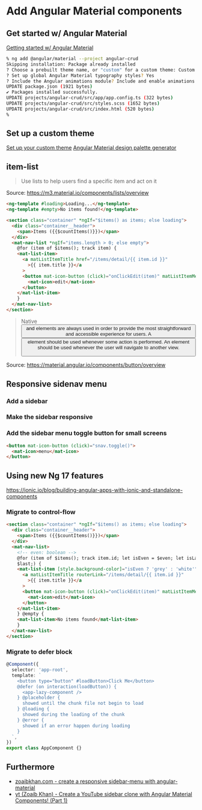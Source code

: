 # Add Angular Material components

## Get started w/ Angular Material

[Getting started w/ Angular Material](https://material.angular.io/guide/getting-started)

```sh
% ng add @angular/material --project angular-crud
Skipping installation: Package already installed
? Choose a prebuilt theme name, or "custom" for a custom theme: Custom
? Set up global Angular Material typography styles? Yes
? Include the Angular animations module? Include and enable animations
UPDATE package.json (1921 bytes)
✔ Packages installed successfully.
UPDATE projects/angular-crud/src/app/app.config.ts (322 bytes)
UPDATE projects/angular-crud/src/styles.scss (1652 bytes)
UPDATE projects/angular-crud/src/index.html (520 bytes)
%
```

## Set up a custom theme

[Set up your custom theme](https://levelup.gitconnected.com/defining-your-own-theme-in-angular-material-8a4a6ffad400)
[Angular Material design palette generator](http://mcg.mbitson.com/)

## item-list

> Use lists to help users find a specific item and act on it

Source: https://m3.material.io/components/lists/overview

```html
<ng-template #loading>Loading...</ng-template>
<ng-template #empty>No items found!</ng-template>

<section class="container" *ngIf="$items() as items; else loading">
  <div class="container__header">
    <span>Items ({{$countItems()}})</span>
  </div>
  <mat-nav-list *ngIf="items.length > 0; else empty">
    @for (item of $items(); track item) {
    <mat-list-item>
      <a matListItemTitle href="/items/detail/{{ item.id }}"
        >{{ item.title }}</a
      >
      <button mat-icon-button (click)="onClickEdit(item)" matListItemMeta>
        <mat-icon>edit</mat-icon>
      </button>
    </mat-list-item>
    }
  </mat-nav-list>
</section>
```

> Native <button> and <a> elements are always used in order to provide the most straightforward and accessible experience for users. A <button> element should be used whenever some action is performed. An <a> element should be used whenever the user will navigate to another view.

Source: https://material.angular.io/components/button/overview

## Responsive sidenav menu

### Add a sidebar

### Make the sidebar responsive

### Add the sidebar menu toggle button for small screens

```html
<button mat-icon-button (click)="snav.toggle()">
  <mat-icon>menu</mat-icon>
</button>
```

## Using new Ng 17 features

https://ionic.io/blog/building-angular-apps-with-ionic-and-standalone-components

### Migrate to control-flow

```html
<section class="container" *ngIf="$items() as items; else loading">
  <div class="container__header">
    <span>Items ({{$countItems()}})</span>
  </div>
  <mat-nav-list>
    <!-- even: boolean -->
    @for (item of $items(); track item.id; let isEven = $even; let isLast =
    $last;) {
    <mat-list-item [style.background-color]="isEven ? 'grey' : 'white'">
      <a matListItemTitle routerLink="/items/detail/{{ item.id }}"
        >{{ item.title }}</a
      >
      <button mat-icon-button (click)="onClickEdit(item)" matListItemMeta>
        <mat-icon>edit</mat-icon>
      </button>
    </mat-list-item>
    } @empty {
    <mat-list-item>No items found</mat-list-item>
    }
  </mat-nav-list>
</section>
```

### Migrate to defer block

```ts
@Component({
  selector: 'app-root',
  template: `
    <button type="button" #loadButton>Click Me</button>
    @defer (on interaction(loadButton)) {
      <app-lazy-component />
    } @placeholder {
      showed until the chunk file not begin to load
    } @loading {
      showed during the loading of the chunk
    } @error {
      showed if an error happen during loading
    }
  `,
})
export class AppComponent {}
```

## Furthermore

- [zoaibkhan.com - create a responsive sidebar-menu with angular-material](https://zoaibkhan.com/blog/create-a-responsive-sidebar-menu-with-angular-material/)
- [yt (Zoaib Khan) - Create a YouTube sidebar clone with Angular Material Components! (Part 1)](https://www.youtube.com/watch?v=cz3pQQ5owd0)
